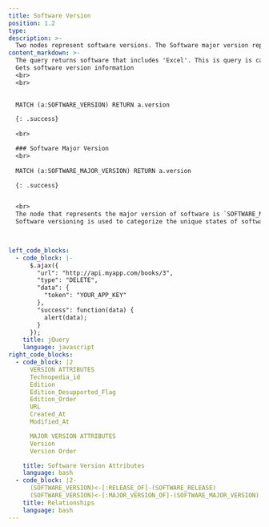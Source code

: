 ```yaml
---
title: Software Version
position: 1.2
type: 
description: >-
  Two nodes represent software versions. The Software major version represents the major version attributes and the software version represents the attributes that are associated with child versions of the parent major version.
content_markdown: >-
  The query returns software that includes 'Excel'. This is query is case sensitive.
  Gets software version information
  <br>
  <br>
  

  MATCH (a:SOFTWARE_VERSION) RETURN a.version

  {: .success} 
  
  <br>

  ### Software Major Version
  <br>
  
  MATCH (a:SOFTWARE_MAJOR_VERSION) RETURN a.version

  {: .success} 


  <br>
  The node that represents the major version of software is `SOFTWARE_MAJOR_VERSION`.
  Software versioning is used to categorize the unique states of software as it is developed and released. The version identifier might be a word, or a number, or inlcude both. For example, version 1.0 is often used to represent the initial release of a software product.


  
left_code_blocks:
  - code_block: |-
      $.ajax({
        "url": "http://api.myapp.com/books/3",
        "type": "DELETE",
        "data": {
          "token": "YOUR_APP_KEY"
        },
        "success": function(data) {
          alert(data);
        }
      });
    title: jQuery
    language: javascript
right_code_blocks:
  - code_block: |2
      VERSION ATTRIBUTES
      Technopedia_id
      Edition
      Edition_Desupported_Flag
      Edition_Order
      URL
      Created_At
      Modified_At

      MAJOR VERSION ATTRIBUTES
      Version
      Version Order

    title: Software Version Attributes
    language: bash
  - code_block: |2-
      (SOFTWARE_VERSION)<-[:RELEASE_OF]-(SOFTWARE_RELEASE)
      (SOFTWARE_VERSION)<-[:MAJOR_VERSION_OF]-(SOFTWARE_MAJOR_VERSION)
    title: Relationships
    language: bash
---
```


